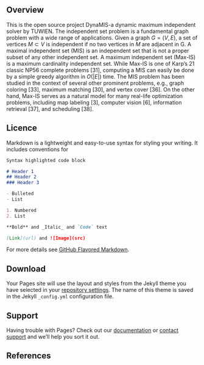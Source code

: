 <script type="text/javascript"
   src="http://cdn.mathjax.org/mathjax/latest/MathJax.js?config=TeX-AMS-MML_HTMLorMML">
</script>
## Overview

This is the open source project DynaMIS-a dynamic maximum independent solver by TUWIEN. The independent set problem is a fundamental graph problem with a wide range of applications. Given a graph $G = (V, E)$, a set of vertices $M \subset V$ is independent if no two vertices in $M$ are adjacent in G. A maximal independent set (MIS) is an independent set that
is not a proper subset of any other independent set. A maximum independent set (Max-IS)
is a maximum cardinality independent set. While Max-IS is one of Karp’s 21 classic NP56 complete problems [31], computing a MIS can easily be done by a simple greedy algorithm in
$O(|E|)$ time. The MIS problem has been studied in the context of several other prominent
problems, e.g., graph coloring [33], maximum matching [30], and vertex cover [36]. On the
other hand, Max-IS serves as a natural model for many real-life optimization problems,
including map labeling [3], computer vision [6], information retrieval [37], and scheduling [38].

## Licence

Markdown is a lightweight and easy-to-use syntax for styling your writing. It includes conventions for

```markdown
Syntax highlighted code block

# Header 1
## Header 2
### Header 3

- Bulleted
- List

1. Numbered
2. List

**Bold** and _Italic_ and `Code` text

[Link](url) and ![Image](src)
```

For more details see [GitHub Flavored Markdown](https://guides.github.com/features/mastering-markdown/).

## Download

Your Pages site will use the layout and styles from the Jekyll theme you have selected in your [repository settings](https://github.com/GPLi-TUWIEN/dynaMIS/settings). The name of this theme is saved in the Jekyll `_config.yml` configuration file.

## Support

Having trouble with Pages? Check out our [documentation](https://help.github.com/categories/github-pages-basics/) or [contact support](https://github.com/contact) and we’ll help you sort it out.
## References
